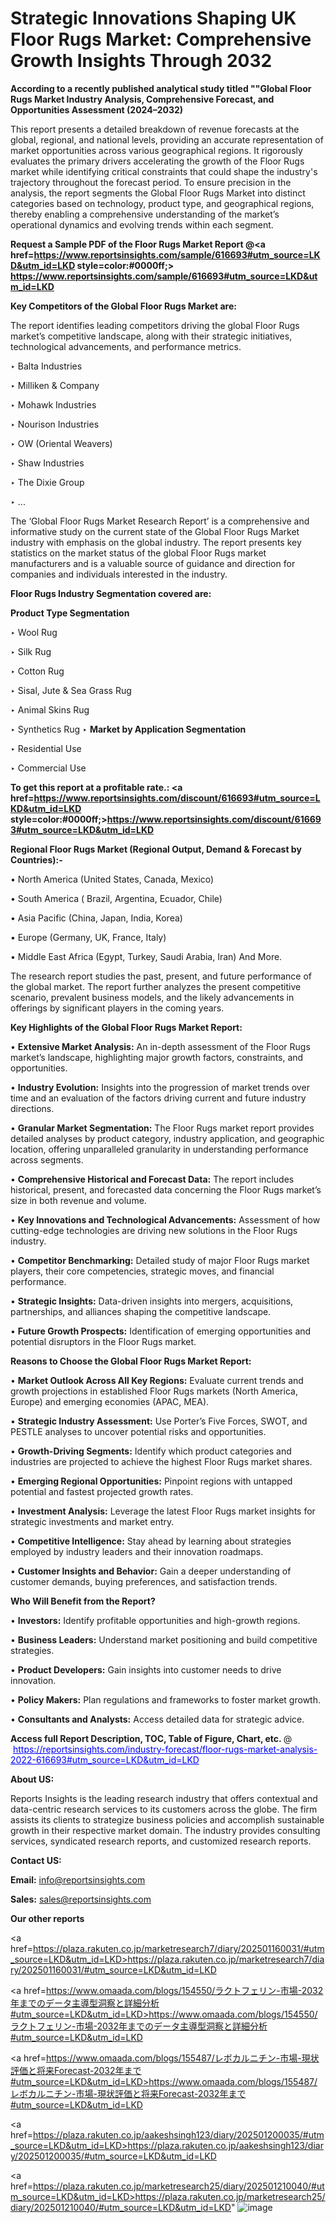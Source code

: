 # Strategic Innovations Shaping UK Floor Rugs Market: Comprehensive Growth Insights Through 2032

<strong>According to a recently published analytical study titled ""Global Floor Rugs Market Industry Analysis, Comprehensive Forecast, and Opportunities Assessment (2024–2032)</strong>

This report presents a detailed breakdown of revenue forecasts at the global, regional, and national levels, providing an accurate representation of market opportunities across various geographical regions. It rigorously evaluates the primary drivers accelerating the growth of the Floor Rugs market while identifying critical constraints that could shape the industry's trajectory throughout the forecast period. To ensure precision in the analysis, the report segments the Global Floor Rugs Market into distinct categories based on technology, product type, and geographical regions, thereby enabling a comprehensive understanding of the market’s operational dynamics and evolving trends within each segment.

<strong>Request a Sample PDF of the Floor Rugs Market Report </strong><strong>@<a href=https://www.reportsinsights.com/sample/616693#utm_source=LKD&utm_id=LKD style=color:#0000ff;> https://www.reportsinsights.com/sample/616693#utm_source=LKD&utm_id=LKD</a></strong></font>

<strong>Key Competitors of the Global Floor Rugs Market are:</strong>

The report identifies leading competitors driving the global Floor Rugs market’s competitive landscape, along with their strategic initiatives, technological advancements, and performance metrics.

‣ Balta Industries

‣ Milliken & Company

‣ Mohawk Industries

‣ Nourison Industries

‣ OW (Oriental Weavers)

‣ Shaw Industries

‣ The Dixie Group

‣ ...

The ‘Global Floor Rugs Market Research Report’ is a comprehensive and informative study on the current state of the Global Floor Rugs Market industry with emphasis on the global industry. The report presents key statistics on the market status of the global Floor Rugs market manufacturers and is a valuable source of guidance and direction for companies and individuals interested in the industry.

<strong>Floor Rugs Industry Segmentation covered are:</strong>

<strong>Product Type Segmentation</strong>

‣ Wool Rug

‣ Silk Rug

‣ Cotton Rug

‣ Sisal, Jute & Sea Grass Rug

‣ Animal Skins Rug

‣ Synthetics Rug
‣ 
<strong>Market by Application Segmentation</strong>

‣ Residential Use

‣ Commercial Use

<strong>To get this report at a profitable rate.: <a href=https://www.reportsinsights.com/discount/616693#utm_source=LKD&utm_id=LKD style=color:#0000ff;>https://www.reportsinsights.com/discount/616693#utm_source=LKD&utm_id=LKD</a></strong></font>

<strong>Regional Floor Rugs Market (Regional Output, Demand &amp; Forecast by Countries):-</strong>

• North America (United States, Canada, Mexico)

• South America ( Brazil, Argentina, Ecuador, Chile)

• Asia Pacific (China, Japan, India, Korea)

• Europe (Germany, UK, France, Italy)

• Middle East Africa (Egypt, Turkey, Saudi Arabia, Iran) And More.

The research report studies the past, present, and future performance of the global market. The report further analyzes the present competitive scenario, prevalent business models, and the likely advancements in offerings by significant players in the coming years.

<strong>Key Highlights of the Global Floor Rugs Market Report:</strong>

• <strong>Extensive Market Analysis:</strong> An in-depth assessment of the Floor Rugs market’s landscape, highlighting major growth factors, constraints, and opportunities.

• <strong>Industry Evolution:</strong> Insights into the progression of market trends over time and an evaluation of the factors driving current and future industry directions.

• <strong>Granular Market Segmentation:</strong> The Floor Rugs market report provides detailed analyses by product category, industry application, and geographic location, offering unparalleled granularity in understanding performance across segments.

• <strong>Comprehensive Historical and Forecast Data:</strong> The report includes historical, present, and forecasted data concerning the Floor Rugs market’s size in both revenue and volume.

• <strong>Key Innovations and Technological Advancements:</strong> Assessment of how cutting-edge technologies are driving new solutions in the Floor Rugs industry.

• <strong>Competitor Benchmarking:</strong> Detailed study of major Floor Rugs market players, their core competencies, strategic moves, and financial performance.

• <strong>Strategic Insights:</strong> Data-driven insights into mergers, acquisitions, partnerships, and alliances shaping the competitive landscape.

• <strong>Future Growth Prospects:</strong> Identification of emerging opportunities and potential disruptors in the Floor Rugs market.

<strong>Reasons to Choose the Global Floor Rugs Market Report:</strong>

• <strong>Market Outlook Across All Key Regions:</strong> Evaluate current trends and growth projections in established Floor Rugs markets (North America, Europe) and emerging economies (APAC, MEA).

• <strong>Strategic Industry Assessment:</strong> Use Porter’s Five Forces, SWOT, and PESTLE analyses to uncover potential risks and opportunities.

• <strong>Growth-Driving Segments:</strong> Identify which product categories and industries are projected to achieve the highest Floor Rugs market shares.

• <strong>Emerging Regional Opportunities:</strong> Pinpoint regions with untapped potential and fastest projected growth rates.

• <strong>Investment Analysis:</strong> Leverage the latest Floor Rugs market insights for strategic investments and market entry.

• <strong>Competitive Intelligence:</strong> Stay ahead by learning about strategies employed by industry leaders and their innovation roadmaps.

• <strong>Customer Insights and Behavior:</strong> Gain a deeper understanding of customer demands, buying preferences, and satisfaction trends.

<strong>Who Will Benefit from the Report?</strong>

• <strong>Investors:</strong> Identify profitable opportunities and high-growth regions.

• <strong>Business Leaders:</strong> Understand market positioning and build competitive strategies.

• <strong>Product Developers:</strong> Gain insights into customer needs to drive innovation.

• <strong>Policy Makers:</strong> Plan regulations and frameworks to foster market growth.

• <strong>Consultants and Analysts:</strong> Access detailed data for strategic advice.
</ul>
<strong>Access full Report Description, TOC, Table of Figure, Chart, etc. </strong>@  <a href=https://reportsinsights.com/industry-forecast/floor-rugs-market-analysis-2022-616693#utm_source=LKD&utm_id=LKD style=color:#0000ff;>https://reportsinsights.com/industry-forecast/floor-rugs-market-analysis-2022-616693#utm_source=LKD&utm_id=LKD</a></font>

<strong><strong>About US</strong>:</strong>

Reports Insights is the leading research industry that offers contextual and data-centric research services to its customers across the globe. The firm assists its clients to strategize business policies and accomplish sustainable growth in their respective market domain. The industry provides consulting services, syndicated research reports, and customized research reports.

<strong>Contact US:</strong>

<p class=""""><b>Email:</b> <a href=mailto:info@reportsinsights.com>info@reportsinsights.com</a></p>
<p class=""""><b>Sales:</b> <a href=mailto:sales@reportsinsights.com>sales@reportsinsights.com</a></p>

<strong>Our other reports</strong>

<a href=https://plaza.rakuten.co.jp/marketresearch7/diary/202501160031/#utm_source=LKD&utm_id=LKD>https://plaza.rakuten.co.jp/marketresearch7/diary/202501160031/#utm_source=LKD&utm_id=LKD</a>

<a href=https://www.omaada.com/blogs/154550/ラクトフェリン-市場-2032年までのデータ主導型洞察と詳細分析#utm_source=LKD&utm_id=LKD>https://www.omaada.com/blogs/154550/ラクトフェリン-市場-2032年までのデータ主導型洞察と詳細分析#utm_source=LKD&utm_id=LKD</a>

<a href=https://www.omaada.com/blogs/155487/レボカルニチン-市場-現状評価と将来Forecast-2032年まで#utm_source=LKD&utm_id=LKD>https://www.omaada.com/blogs/155487/レボカルニチン-市場-現状評価と将来Forecast-2032年まで#utm_source=LKD&utm_id=LKD</a>

<a href=https://plaza.rakuten.co.jp/aakeshsingh123/diary/202501200035/#utm_source=LKD&utm_id=LKD>https://plaza.rakuten.co.jp/aakeshsingh123/diary/202501200035/#utm_source=LKD&utm_id=LKD</a>

<a href=https://plaza.rakuten.co.jp/marketresearch25/diary/202501210040/#utm_source=LKD&utm_id=LKD>https://plaza.rakuten.co.jp/marketresearch25/diary/202501210040/#utm_source=LKD&utm_id=LKD</a>"
![image](https://github.com/user-attachments/assets/6ed1a4cc-f80b-4e43-9b73-fe192fb9cd10)

